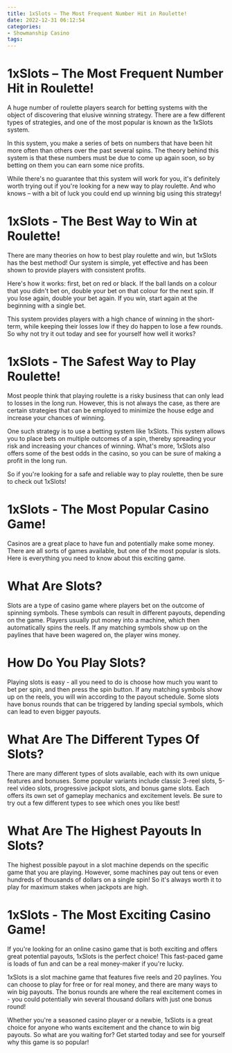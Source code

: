 ```yaml
---
title: 1xSlots – The Most Frequent Number Hit in Roulette!
date: 2022-12-31 06:12:54
categories:
- Showmanship Casino
tags:
---
```



#  1xSlots – The Most Frequent Number Hit in Roulette!

A huge number of roulette players search for betting systems with the object of discovering that elusive winning strategy. There are a few different types of strategies, and one of the most popular is known as the 1xSlots system.

In this system, you make a series of bets on numbers that have been hit more often than others over the past several spins. The theory behind this system is that these numbers must be due to come up again soon, so by betting on them you can earn some nice profits.

While there's no guarantee that this system will work for you, it's definitely worth trying out if you're looking for a new way to play roulette. And who knows – with a bit of luck you could end up winning big using this strategy!

#  1xSlots - The Best Way to Win at Roulette!

There are many theories on how to best play roulette and win, but 1xSlots has the best method! Our system is simple, yet effective and has been shown to provide players with consistent profits.

Here's how it works: first, bet on red or black. If the ball lands on a colour that you didn't bet on, double your bet on that colour for the next spin. If you lose again, double your bet again. If you win, start again at the beginning with a single bet.

This system provides players with a high chance of winning in the short-term, while keeping their losses low if they do happen to lose a few rounds. So why not try it out today and see for yourself how well it works?

#  1xSlots - The Safest Way to Play Roulette!

Most people think that playing roulette is a risky business that can only lead to losses in the long run. However, this is not always the case, as there are certain strategies that can be employed to minimize the house edge and increase your chances of winning. 

One such strategy is to use a betting system like 1xSlots. This system allows you to place bets on multiple outcomes of a spin, thereby spreading your risk and increasing your chances of winning. What's more, 1xSlots also offers some of the best odds in the casino, so you can be sure of making a profit in the long run.

So if you're looking for a safe and reliable way to play roulette, then be sure to check out 1xSlots!

#  1xSlots - The Most Popular Casino Game!

 Casinos are a great place to have fun and potentially make some money. There are all sorts of games available, but one of the most popular is slots. Here is everything you need to know about this exciting game.

# What Are Slots?

Slots are a type of casino game where players bet on the outcome of spinning symbols. These symbols can result in different payouts, depending on the game. Players usually put money into a machine, which then automatically spins the reels. If any matching symbols show up on the paylines that have been wagered on, the player wins money.

# How Do You Play Slots?

Playing slots is easy - all you need to do is choose how much you want to bet per spin, and then press the spin button. If any matching symbols show up on the reels, you will win according to the payout schedule. Some slots have bonus rounds that can be triggered by landing special symbols, which can lead to even bigger payouts.

# What Are The Different Types Of Slots?

There are many different types of slots available, each with its own unique features and bonuses. Some popular variants include classic 3-reel slots, 5-reel video slots, progressive jackpot slots, and bonus game slots. Each offers its own set of gameplay mechanics and excitement levels. Be sure to try out a few different types to see which ones you like best!

# What Are The Highest Payouts In Slots?

The highest possible payout in a slot machine depends on the specific game that you are playing. However, some machines pay out tens or even hundreds of thousands of dollars on a single spin! So it's always worth it to play for maximum stakes when jackpots are high.

#  1xSlots - The Most Exciting Casino Game!

If you're looking for an online casino game that is both exciting and offers great potential payouts, 1xSlots is the perfect choice! This fast-paced game is loads of fun and can be a real money-maker if you're lucky.

1xSlots is a slot machine game that features five reels and 20 paylines. You can choose to play for free or for real money, and there are many ways to win big payouts. The bonus rounds are where the real excitement comes in - you could potentially win several thousand dollars with just one bonus round!

Whether you're a seasoned casino player or a newbie, 1xSlots is a great choice for anyone who wants excitement and the chance to win big payouts. So what are you waiting for? Get started today and see for yourself why this game is so popular!